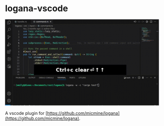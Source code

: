 # logana-vscode

![Demo](docs/demo.gif)

A vscode plugin for [https://github.com/micmine/logana](https://github.com/micmine/logana).
